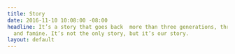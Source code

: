 ```yaml
---
title: Story
date: 2016-11-10 10:08:00 -08:00
headline: It’s a story that goes back  more than three generations, through war, feast
  and famine. It’s not the only story, but it’s our story.
layout: default
---
```


